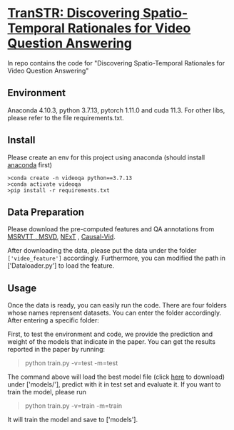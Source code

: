 # [TranSTR: Discovering Spatio-Temporal Rationales for Video Question Answering]()

In repo contains the code for "Discovering Spatio-Temporal Rationales for Video Question Answering"


## Environment

Anaconda 4.10.3, python 3.7.13, pytorch 1.11.0 and cuda 11.3. For other libs, please refer to the file requirements.txt.

## Install
Please create an env for this project using anaconda (should install [anaconda](https://docs.anaconda.com/anaconda/install/linux/) first)
```
>conda create -n videoqa python==3.7.13
>conda activate videoqa
>pip install -r requirements.txt 
```
## Data Preparation
Please download the pre-computed features and QA annotations from [MSRVTT , MSVD](https://drive.google.com/drive/folders/1JRPeEUW297xSY33Gf6z_Lx62ufgLLNO6?usp=sharing), [NExT](https://github.com/doc-doc/NExT-QA) , [Causal-Vid](https://github.com/bcmi/Causal-VidQA).

After downloading the data, please put the data under the folder ```['video_feature']```  accordingly. Furthermore, you can modified the path in ['Dataloader.py'] to load the feature. 


## Usage
Once the data is ready, you can easily run the code. There are four folders whose names reprensent datasets. You can enter the folder accordingly. After entering a specific folder: 

First, to test the environment and code, we provide the prediction and weight of the models that indicate in the paper. You can get the results reported in the paper by running: 
>python train.py -v=test -m=test

The command above will load the best model file (click [here](https://drive.google.com/drive/folders/18uKR9LXhm4OHjVrNqUtPeOsDIqs5qkwz?usp=sharing) to download) under ['models/'], predict with it in test set and evaluate it. If you want to train the model, please run

>python train.py -v=train -m=train

It will train the model and save to ['models'].